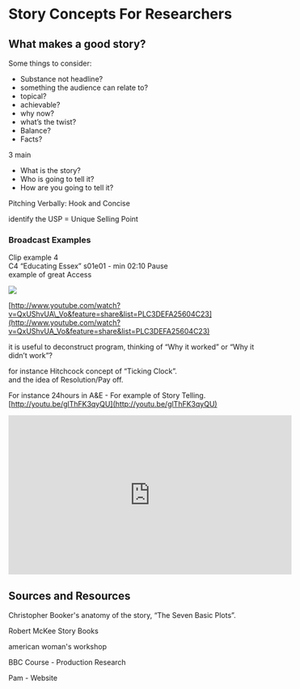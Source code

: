 # Story Concepts For Researchers

## What makes a good story?

Some things to consider:

* Substance not headline?
* something the audience can relate to?
* topical?
* achievable?
* why now?
* what’s the twist?
* Balance?
* Facts?

3 main

* What is the story?  
* Who is going to tell it?  
* How are you going to tell it?  

Pitching Verbally: Hook and Concise

identify the USP = Unique Selling Point

### **Broadcast Examples**

Clip example 4  
C4 “Educating Essex” s01e01 - min 02:10 Pause  
example of great Access

![](https://img1.blogblog.com/img/video_object.png)

[http://www.youtube.com/watch?v=QxUShvUA\_Vo&feature=share&list=PLC3DEFA25604C23](http://www.youtube.com/watch?v=QxUShvUA_Vo&feature=share&list=PLC3DEFA25604C23)

it is useful to deconstruct program, thinking of “Why it worked” or “Why it didn’t work”?

for instance Hitchcock concept of “Ticking Clock”.  
and the idea of Resolution/Pay off.

For instance 24hours in A&E - For example of Story Telling.  
[http://youtu.be/glThFK3qyQU](http://youtu.be/glThFK3qyQU)

<iframe width="560" height="315" src="https://www.youtube.com/embed/glThFK3qyQU?rel=0" frameborder="0" allowfullscreen></iframe>



## Sources and Resources

Christopher Booker's anatomy of the story, “The Seven Basic Plots”.

Robert McKee Story Books

american woman's workshop

BBC Course - Production Research

Pam - Website

